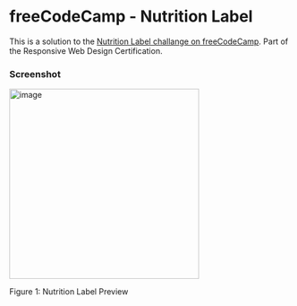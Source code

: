 # freeCodeCamp - Nutrition Label

This is a solution to the [Nutrition Label challange on freeCodeCamp](https://www.freecodecamp.org/learn/2022/responsive-web-design/learn-typography-by-building-a-nutrition-label/step-1). Part of the Responsive Web Design Certification.

### Screenshot

<img width="339" alt="image" src="https://github.com/gab-holik/freeCodeCamp--Nutrition-Label/assets/97192580/47e920a4-6c1c-491d-8948-2a02ae05b4e9">

Figure 1: Nutrition Label Preview
